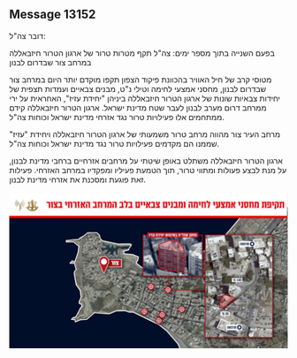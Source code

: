 ## Message 13152

דובר צה"ל:

בפעם השנייה בתוך מספר ימים: צה"ל תקף מטרות טרור של ארגון הטרור חיזבאללה במרחב צור שבדרום לבנון

מטוסי קרב של חיל האוויר בהכוונת פיקוד הצפון תקפו מוקדם יותר היום במרחב צור שבדרום לבנון, מחסני אמצעי לחימה וטילי נ"ט, מבנים צבאיים ועמדות תצפית של יחידות צבאיות שונות של ארגון הטרור חיזבאללה ביניהן "יחידת עזיז", האחראית על ירי ממרחב דרום מערב לבנון לעבר שטח מדינת ישראל. ארגון הטרור חיזבאללה קידם ממתחמים אלו פעילויות טרור נגד אזרחי מדינת ישראל וכוחות צה"ל. 

מרחב העיר צור מהווה מרחב טרור משמעותי של ארגון הטרור חיזבאללה ויחידת "עזיז" שממנו הם מקדמים פעילויות טרור נגד מדינת ישראל וכוחות צה"ל. 

ארגון הטרור חיזבאללה משתלט באופן שיטתי על מרחבים אזרחיים ברחבי מדינת לבנון, על מנת לבצע פעולות ומתווי טרור, תוך הטמעת פעיליו ומפקדיו במרחב האזרחי. פעילות זאת פוגעת ומסכנת את אזרחי מדינת לבנון.

![Photo](13152/13152_photo.jpg)

